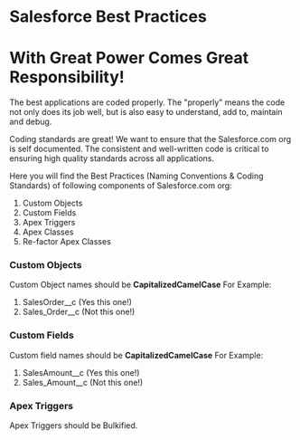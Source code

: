 # Salesforce Best Practices
# With Great Power Comes Great Responsibility!

The best applications are coded properly. The "properly" means the code not only does its job well, but is also easy to understand, add to, maintain and debug.

Coding standards are great! We want to ensure that the Salesforce.com org is self documented. The consistent and well-written code is critical to ensuring high quality standards across all applications. 

Here you will find the Best Practices (Naming Conventions & Coding Standards) of following components of Salesforce.com org:
1. Custom Objects
2. Custom Fields
3. Apex Triggers
4. Apex Classes
5. Re-factor Apex Classes

### Custom Objects
Custom Object names should be <b>CapitalizedCamelCase</b>
For Example:
1. SalesOrder__c (Yes this one!)
2. Sales_Order__c (Not this one!)

### Custom Fields
Custom field names should be <b>CapitalizedCamelCase</b>
For Example:
1. SalesAmount__c (Yes this one!)
2. Sales_Amount__c (Not this one!)

### Apex Triggers
Apex Triggers should be Bulkified. 
